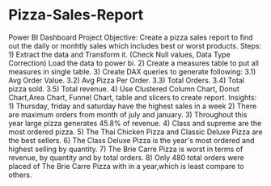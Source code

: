 # Pizza-Sales-Report
Power BI Dashboard
Project Objective: Create a pizza sales report to find out the daily or monhtly sales which includes best or worst products.
Steps: 1) Extract the data and Transform it. (Check Null values, Data Type Correction) Load the data to power bi.
       2) Create a measures table to put all measures in single table.
       3) Create DAX queries to generate following:
          3.1) Avg Order Value.
          3.2) Avg Pizza Per Order.
          3.3) Total Orders.
          3.4) Total pizza sold.
          3.5) Total revenue.
       4) Use Clustered Column Chart, Donut Chart,Area Chart, Funnel Chart, table and slicers to create report.
Insights: 1) Thursday, friday and saturday have the highest sales in a week
          2) There are maximum orders from month of july and january.
          3) Throughout this year large pizza generates 45.8% of revenue.
          4) Class and supreme are the most ordered pizza.
          5) The Thai Chicken Pizza and Classic Deluxe Pizza are the best sellers.
          6) The Class Deluxe Pizza is the year's most ordered and highest selling by quantity.
          7) The Brie Carre Pizza is worst in terms of revenue, by quantity and by total orders.
          8) Only 480 total orders were placed of The Brie Carre Pizza with in a year,which is least compare to others. 
